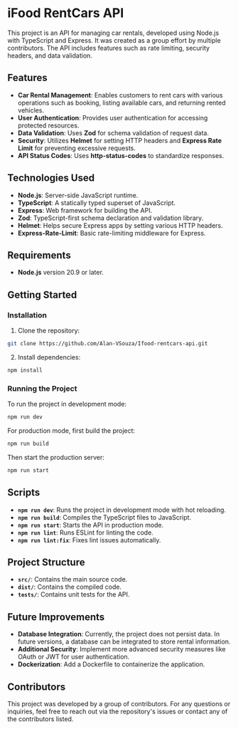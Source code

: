 # iFood RentCars API

This project is an API for managing car rentals, developed using Node.js with TypeScript and Express. It was created as a group effort by multiple contributors. The API includes features such as rate limiting, security headers, and data validation.

## Features

- **Car Rental Management**: Enables customers to rent cars with various operations such as booking, listing available cars, and returning rented vehicles.
- **User Authentication**: Provides user authentication for accessing protected resources.
- **Data Validation**: Uses **Zod** for schema validation of request data.
- **Security**: Utilizes **Helmet** for setting HTTP headers and **Express Rate Limit** for preventing excessive requests.
- **API Status Codes**: Uses **http-status-codes** to standardize responses.

## Technologies Used

- **Node.js**: Server-side JavaScript runtime.
- **TypeScript**: A statically typed superset of JavaScript.
- **Express**: Web framework for building the API.
- **Zod**: TypeScript-first schema declaration and validation library.
- **Helmet**: Helps secure Express apps by setting various HTTP headers.
- **Express-Rate-Limit**: Basic rate-limiting middleware for Express.

## Requirements

- **Node.js** version 20.9 or later.

## Getting Started

### Installation

1. Clone the repository:

```bash
git clone https://github.com/Alan-VSouza/Ifood-rentcars-api.git
```

2. Install dependencies:

```bash
npm install
```

### Running the Project

To run the project in development mode:

```bash
npm run dev
```

For production mode, first build the project:

```bash
npm run build
```

Then start the production server:

```bash
npm run start
```

## Scripts

- **`npm run dev`**: Runs the project in development mode with hot reloading.
- **`npm run build`**: Compiles the TypeScript files to JavaScript.
- **`npm run start`**: Starts the API in production mode.
- **`npm run lint`**: Runs ESLint for linting the code.
- **`npm run lint:fix`**: Fixes lint issues automatically.

## Project Structure

- **`src/`**: Contains the main source code.
- **`dist/`**: Contains the compiled code.
- **`tests/`**: Contains unit tests for the API.

## Future Improvements

- **Database Integration**: Currently, the project does not persist data. In future versions, a database can be integrated to store rental information.
- **Additional Security**: Implement more advanced security measures like OAuth or JWT for user authentication.
- **Dockerization**: Add a Dockerfile to containerize the application.

## Contributors

This project was developed by a group of contributors. For any questions or inquiries, feel free to reach out via the repository's issues or contact any of the contributors listed.
